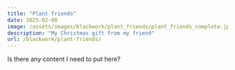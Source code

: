 ```yaml
---
title: "Plant friends"
date: 2025-02-08
image: /assets/images/blackwork/plant_friends/plant_friends_complete.jpeg
description: "My Christmas gift from my friend"
url: /blackwork/plant-friends/
---
```


Is there any content I need to put here?
